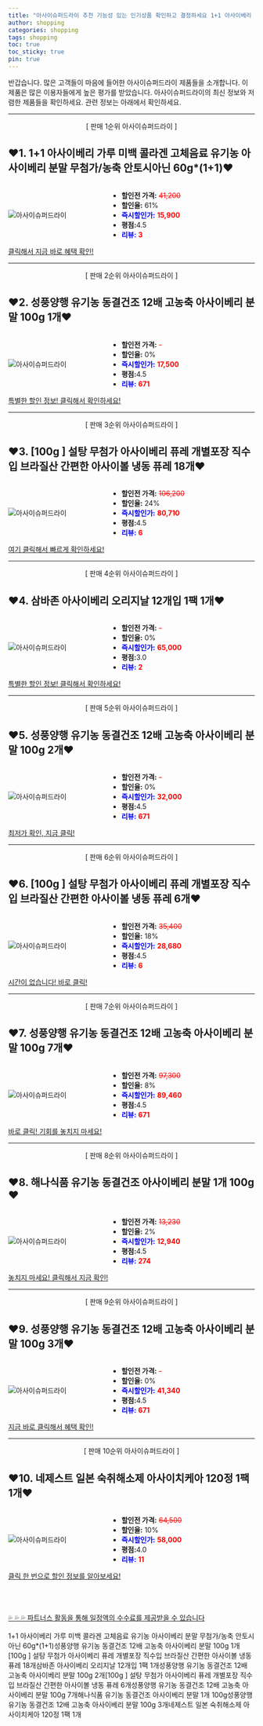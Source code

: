 ```yaml
---
title: "아사이슈퍼드라이 추천 기능성 있는 인기상품 확인하고 결정하세요 1+1 아사이베리 가루 미백 콜라겐"
author: shopping
categories: shopping
tags: shopping
toc: true
toc_sticky: true
pin: true
---
```

반갑습니다. 많은 고객들이 마음에 들어한 아사이슈퍼드라이 제품들을 소개합니다. 이 제품은 많은 이용자들에게 높은 평가를 받았습니다. 아사이슈퍼드라이의 최신 정보와 저렴한 제품들을 확인하세요. 관련 정보는 아래에서 확인하세요.

---
<p class="toplist" style="margin: 0 auto; display: block; width: fit-content;">[ 판매 1순위 아사이슈퍼드라이 ]</p>

<h2><strong>❤️1. 1+1 아사이베리 가루 미백 콜라겐 고체음료 유기농 아사이베리 분말 무첨가/농축 안토시아닌 60g*(1+1)❤️</strong></h2>

<div style="display: flex; align-items: center;">
    <div style="flex: 0.4;">
        <img src="https://thumbnail9.coupangcdn.com/thumbnails/remote/230x230ex/image/vendor_inventory/6ea2/6efe02cfeac012e17daf559e90b29d56018d240eebcab9e4beb42ac26787.png" alt="아사이슈퍼드라이" style="max-width: 100%;">
    </div>
    <div style="flex: 0.6; margin-left: 10px;">
        <ul>
            <li><strong>할인전 가격:</strong> <del style="color: red;">41,200</del></li>
            <li><strong>할인율:</strong> 61%</li>
            <li><span style='color:blue'><strong>즉시할인가:</strong></span> <span style='color:red'><strong>15,900</strong></span></li>
            <li><strong>평점:</strong>4.5</li>
            <li><span style='color:blue'><strong>리뷰:</strong></span> <span style='color:red'><strong>3</strong></span></li>
        </ul>
    </div>
</div>
<div class="center">
    <a href="https://selin100587.github.io?lptag=AF9450613&subid=githubio&pageKey=8121097038&traceid=V0-153&itemId=23094840149&vendorItemId=90128235716" class="myButton">
        클릭해서 지금 바로 혜택 확인!
    </a>
</div>


---
<p class="toplist" style="margin: 0 auto; display: block; width: fit-content;">[ 판매 2순위 아사이슈퍼드라이 ]</p>

<h2><strong>❤️2. 성풍양행 유기농 동결건조 12배 고농축 아사이베리 분말 100g 1개❤️</strong></h2>

<div style="display: flex; align-items: center;">
    <div style="flex: 0.4;">
        <img src="https://thumbnail10.coupangcdn.com/thumbnails/remote/230x230ex/image/product/image/vendoritem/2019/03/18/3039215371/5678f625-7602-41a3-b495-474b26f498e4.jpg" alt="아사이슈퍼드라이" style="max-width: 100%;">
    </div>
    <div style="flex: 0.6; margin-left: 10px;">
        <ul>
            <li><strong>할인전 가격:</strong> <del style="color: red;">-</del></li>
            <li><strong>할인율:</strong> 0%</li>
            <li><span style='color:blue'><strong>즉시할인가:</strong></span> <span style='color:red'><strong>17,500</strong></span></li>
            <li><strong>평점:</strong>4.5</li>
            <li><span style='color:blue'><strong>리뷰:</strong></span> <span style='color:red'><strong>671</strong></span></li>
        </ul>
    </div>
</div>
<div class="center">
    <a href="https://selin100587.github.io?lptag=AF9450613&subid=githubio&pageKey=6608375915&traceid=V0-153&itemId=26664629&vendorItemId=3039215371" class="myButton">
        특별한 할인 정보! 클릭해서 확인하세요!
    </a>
</div>


---
<p class="toplist" style="margin: 0 auto; display: block; width: fit-content;">[ 판매 3순위 아사이슈퍼드라이 ]</p>

<h2><strong>❤️3. [100g ] 설탕 무첨가 아사이베리 퓨레 개별포장 직수입 브라질산 간편한 아사이볼 냉동 퓨레 18개❤️</strong></h2>

<div style="display: flex; align-items: center;">
    <div style="flex: 0.4;">
        <img src="https://thumbnail7.coupangcdn.com/thumbnails/remote/230x230ex/image/vendor_inventory/4a76/400716948735478db945f6fb0d4b283bf753f431b7aaed8d3329bed3433e.jpg" alt="아사이슈퍼드라이" style="max-width: 100%;">
    </div>
    <div style="flex: 0.6; margin-left: 10px;">
        <ul>
            <li><strong>할인전 가격:</strong> <del style="color: red;">106,200</del></li>
            <li><strong>할인율:</strong> 24%</li>
            <li><span style='color:blue'><strong>즉시할인가:</strong></span> <span style='color:red'><strong>80,710</strong></span></li>
            <li><strong>평점:</strong>4.5</li>
            <li><span style='color:blue'><strong>리뷰:</strong></span> <span style='color:red'><strong>6</strong></span></li>
        </ul>
    </div>
</div>
<div class="center">
    <a href="https://selin100587.github.io?lptag=AF9450613&subid=githubio&pageKey=8059221284&traceid=V0-153&itemId=22633525926&vendorItemId=89674827711" class="myButton">
        여기 클릭해서 빠르게 확인하세요!
    </a>
</div>


---
<p class="toplist" style="margin: 0 auto; display: block; width: fit-content;">[ 판매 4순위 아사이슈퍼드라이 ]</p>

<h2><strong>❤️4. 삼바존 아사이베리 오리지날 12개입 1팩 1개❤️</strong></h2>

<div style="display: flex; align-items: center;">
    <div style="flex: 0.4;">
        <img src="https://thumbnail6.coupangcdn.com/thumbnails/remote/230x230ex/image/vendor_inventory/5854/dbfb36c25301d1463d47d5ca91ee902670c357fa834a543fa70c06dbe8d6.png" alt="아사이슈퍼드라이" style="max-width: 100%;">
    </div>
    <div style="flex: 0.6; margin-left: 10px;">
        <ul>
            <li><strong>할인전 가격:</strong> <del style="color: red;">-</del></li>
            <li><strong>할인율:</strong> 0%</li>
            <li><span style='color:blue'><strong>즉시할인가:</strong></span> <span style='color:red'><strong>65,000</strong></span></li>
            <li><strong>평점:</strong>3.0</li>
            <li><span style='color:blue'><strong>리뷰:</strong></span> <span style='color:red'><strong>2</strong></span></li>
        </ul>
    </div>
</div>
<div class="center">
    <a href="https://selin100587.github.io?lptag=AF9450613&subid=githubio&pageKey=7891784407&traceid=V0-153&itemId=21607972753&vendorItemId=88659387492" class="myButton">
        특별한 할인 정보! 클릭해서 확인하세요!
    </a>
</div>


---
<p class="toplist" style="margin: 0 auto; display: block; width: fit-content;">[ 판매 5순위 아사이슈퍼드라이 ]</p>

<h2><strong>❤️5. 성풍양행 유기농 동결건조 12배 고농축 아사이베리 분말 100g 2개❤️</strong></h2>

<div style="display: flex; align-items: center;">
    <div style="flex: 0.4;">
        <img src="https://thumbnail7.coupangcdn.com/thumbnails/remote/230x230ex/image/retail/images/16fa9845-849b-4f4f-98a6-9a15a95eaf882118858656983325505.png" alt="아사이슈퍼드라이" style="max-width: 100%;">
    </div>
    <div style="flex: 0.6; margin-left: 10px;">
        <ul>
            <li><strong>할인전 가격:</strong> <del style="color: red;">-</del></li>
            <li><strong>할인율:</strong> 0%</li>
            <li><span style='color:blue'><strong>즉시할인가:</strong></span> <span style='color:red'><strong>32,000</strong></span></li>
            <li><strong>평점:</strong>4.5</li>
            <li><span style='color:blue'><strong>리뷰:</strong></span> <span style='color:red'><strong>671</strong></span></li>
        </ul>
    </div>
</div>
<div class="center">
    <a href="https://selin100587.github.io?lptag=AF9450613&subid=githubio&pageKey=6608375915&traceid=V0-153&itemId=18776151188&vendorItemId=85907640946" class="myButton">
        최저가 확인, 지금 클릭!
    </a>
</div>


---
<p class="toplist" style="margin: 0 auto; display: block; width: fit-content;">[ 판매 6순위 아사이슈퍼드라이 ]</p>

<h2><strong>❤️6. [100g ] 설탕 무첨가 아사이베리 퓨레 개별포장 직수입 브라질산 간편한 아사이볼 냉동 퓨레 6개❤️</strong></h2>

<div style="display: flex; align-items: center;">
    <div style="flex: 0.4;">
        <img src="https://thumbnail7.coupangcdn.com/thumbnails/remote/230x230ex/image/vendor_inventory/4a76/400716948735478db945f6fb0d4b283bf753f431b7aaed8d3329bed3433e.jpg" alt="아사이슈퍼드라이" style="max-width: 100%;">
    </div>
    <div style="flex: 0.6; margin-left: 10px;">
        <ul>
            <li><strong>할인전 가격:</strong> <del style="color: red;">35,400</del></li>
            <li><strong>할인율:</strong> 18%</li>
            <li><span style='color:blue'><strong>즉시할인가:</strong></span> <span style='color:red'><strong>28,680</strong></span></li>
            <li><strong>평점:</strong>4.5</li>
            <li><span style='color:blue'><strong>리뷰:</strong></span> <span style='color:red'><strong>6</strong></span></li>
        </ul>
    </div>
</div>
<div class="center">
    <a href="https://selin100587.github.io?lptag=AF9450613&subid=githubio&pageKey=8059221284&traceid=V0-153&itemId=22633526097&vendorItemId=89674827770" class="myButton">
        시간이 없습니다! 바로 클릭!
    </a>
</div>


---
<p class="toplist" style="margin: 0 auto; display: block; width: fit-content;">[ 판매 7순위 아사이슈퍼드라이 ]</p>

<h2><strong>❤️7. 성풍양행 유기농 동결건조 12배 고농축 아사이베리 분말 100g 7개❤️</strong></h2>

<div style="display: flex; align-items: center;">
    <div style="flex: 0.4;">
        <img src="https://thumbnail10.coupangcdn.com/thumbnails/remote/230x230ex/image/retail/images/c2c827e7-3f63-4503-8da6-082637c7bb243068099416461372173.png" alt="아사이슈퍼드라이" style="max-width: 100%;">
    </div>
    <div style="flex: 0.6; margin-left: 10px;">
        <ul>
            <li><strong>할인전 가격:</strong> <del style="color: red;">97,300</del></li>
            <li><strong>할인율:</strong> 8%</li>
            <li><span style='color:blue'><strong>즉시할인가:</strong></span> <span style='color:red'><strong>89,460</strong></span></li>
            <li><strong>평점:</strong>4.5</li>
            <li><span style='color:blue'><strong>리뷰:</strong></span> <span style='color:red'><strong>671</strong></span></li>
        </ul>
    </div>
</div>
<div class="center">
    <a href="https://selin100587.github.io?lptag=AF9450613&subid=githubio&pageKey=6608375915&traceid=V0-153&itemId=22894633966&vendorItemId=89929172970" class="myButton">
        바로 클릭! 기회를 놓치지 마세요!
    </a>
</div>


---
<p class="toplist" style="margin: 0 auto; display: block; width: fit-content;">[ 판매 8순위 아사이슈퍼드라이 ]</p>

<h2><strong>❤️8. 해나식품 유기농 동결건조 아사이베리 분말 1개 100g❤️</strong></h2>

<div style="display: flex; align-items: center;">
    <div style="flex: 0.4;">
        <img src="https://thumbnail10.coupangcdn.com/thumbnails/remote/230x230ex/image/product/image/vendoritem/2019/09/06/3565251997/9870eb18-0c14-437c-87f3-0160a86b8797.jpg" alt="아사이슈퍼드라이" style="max-width: 100%;">
    </div>
    <div style="flex: 0.6; margin-left: 10px;">
        <ul>
            <li><strong>할인전 가격:</strong> <del style="color: red;">13,230</del></li>
            <li><strong>할인율:</strong> 2%</li>
            <li><span style='color:blue'><strong>즉시할인가:</strong></span> <span style='color:red'><strong>12,940</strong></span></li>
            <li><strong>평점:</strong>4.5</li>
            <li><span style='color:blue'><strong>리뷰:</strong></span> <span style='color:red'><strong>274</strong></span></li>
        </ul>
    </div>
</div>
<div class="center">
    <a href="https://selin100587.github.io?lptag=AF9450613&subid=githubio&pageKey=69176970&traceid=V0-153&itemId=231559000&vendorItemId=3565251997" class="myButton">
        놓치지 마세요! 클릭해서 지금 확인!
    </a>
</div>


---
<p class="toplist" style="margin: 0 auto; display: block; width: fit-content;">[ 판매 9순위 아사이슈퍼드라이 ]</p>

<h2><strong>❤️9. 성풍양행 유기농 동결건조 12배 고농축 아사이베리 분말 100g 3개❤️</strong></h2>

<div style="display: flex; align-items: center;">
    <div style="flex: 0.4;">
        <img src="https://thumbnail8.coupangcdn.com/thumbnails/remote/230x230ex/image/retail/images/5f092e80-b6dd-4cb5-880b-2afb933d380b5158873783054667710.png" alt="아사이슈퍼드라이" style="max-width: 100%;">
    </div>
    <div style="flex: 0.6; margin-left: 10px;">
        <ul>
            <li><strong>할인전 가격:</strong> <del style="color: red;">-</del></li>
            <li><strong>할인율:</strong> 0%</li>
            <li><span style='color:blue'><strong>즉시할인가:</strong></span> <span style='color:red'><strong>41,340</strong></span></li>
            <li><strong>평점:</strong>4.5</li>
            <li><span style='color:blue'><strong>리뷰:</strong></span> <span style='color:red'><strong>671</strong></span></li>
        </ul>
    </div>
</div>
<div class="center">
    <a href="https://selin100587.github.io?lptag=AF9450613&subid=githubio&pageKey=6608375915&traceid=V0-153&itemId=18776151176&vendorItemId=85907640925" class="myButton">
        지금 바로 클릭해서 혜택 확인!
    </a>
</div>


---
<p class="toplist" style="margin: 0 auto; display: block; width: fit-content;">[ 판매 10순위 아사이슈퍼드라이 ]</p>

<h2><strong>❤️10. 네제스트 일본 숙취해소제 아사이치케아 120정 1팩 1개❤️</strong></h2>

<div style="display: flex; align-items: center;">
    <div style="flex: 0.4;">
        <img src="https://thumbnail9.coupangcdn.com/thumbnails/remote/230x230ex/image/vendor_inventory/7705/d95dfc2bf80b1267ef7d05c124ad81cdab52fec8665642d4d184473cd55c.jpg" alt="아사이슈퍼드라이" style="max-width: 100%;">
    </div>
    <div style="flex: 0.6; margin-left: 10px;">
        <ul>
            <li><strong>할인전 가격:</strong> <del style="color: red;">64,500</del></li>
            <li><strong>할인율:</strong> 10%</li>
            <li><span style='color:blue'><strong>즉시할인가:</strong></span> <span style='color:red'><strong>58,000</strong></span></li>
            <li><strong>평점:</strong>4.0</li>
            <li><span style='color:blue'><strong>리뷰:</strong></span> <span style='color:red'><strong>11</strong></span></li>
        </ul>
    </div>
</div>
<div class="center">
    <a href="https://selin100587.github.io?lptag=AF9450613&subid=githubio&pageKey=8054032183&traceid=V0-153&itemId=22600156755&vendorItemId=90302843842" class="myButton">
        클릭 한 번으로 할인 정보를 알아보세요!
    </a>
</div>

<br><br><br>[💦 💦 💦 파트너스 활동을 통해 일정액의 수수료를 제공받을 수 있습니다](https://link.coupang.com/a/bcpT2c)<br><br>1+1 아사이베리 가루 미백 콜라겐 고체음료 유기농 아사이베리 분말 무첨가/농축 안토시아닌 60g*(1+1)성풍양행 유기농 동결건조 12배 고농축 아사이베리 분말 100g 1개[100g ] 설탕 무첨가 아사이베리 퓨레 개별포장 직수입 브라질산 간편한 아사이볼 냉동 퓨레 18개삼바존 아사이베리 오리지날 12개입 1팩 1개성풍양행 유기농 동결건조 12배 고농축 아사이베리 분말 100g 2개[100g ] 설탕 무첨가 아사이베리 퓨레 개별포장 직수입 브라질산 간편한 아사이볼 냉동 퓨레 6개성풍양행 유기농 동결건조 12배 고농축 아사이베리 분말 100g 7개해나식품 유기농 동결건조 아사이베리 분말 1개 100g성풍양행 유기농 동결건조 12배 고농축 아사이베리 분말 100g 3개네제스트 일본 숙취해소제 아사이치케아 120정 1팩 1개